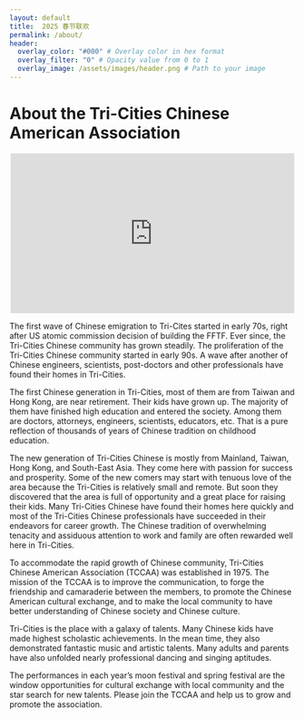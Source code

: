 ```yaml
---
layout: default
title:  2025 春节联欢
permalink: /about/
header:
  overlay_color: "#000" # Overlay color in hex format
  overlay_filter: "0" # Opacity value from 0 to 1
  overlay_image: /assets/images/header.png # Path to your image
---
```


# About the Tri-Cities Chinese American Association

<div style="position: relative; width: 100%; max-width: 500px; margin: 0 auto;">
  <div style="padding-top: 56.25%; position: relative; overflow: hidden;">
    <iframe style="position: absolute; top: 0; left: 0; width: 100%; height: 100%;" 
            src="https://www.youtube.com/embed/KcVlMTHDaj4" frameborder="0" allowfullscreen></iframe>
  </div>
</div>

The first wave of Chinese emigration to Tri-Cites started in early 70s, right after US atomic commission decision of building the FFTF. Ever since, the Tri-Cities Chinese community has grown steadily.  The proliferation of the Tri-Cities Chinese community started in early 90s. A wave after another of Chinese engineers, scientists, post-doctors and other professionals have found their homes in Tri-Cities.

The first Chinese generation in Tri-Cities, most of them are from Taiwan and Hong Kong, are near retirement. Their kids have grown up. The majority of them have finished high education and entered the society. Among them are doctors, attorneys, engineers, scientists, educators, etc. That is a pure reflection of thousands of years of Chinese tradition on childhood education.

The new generation of Tri-Cities Chinese is mostly from Mainland, Taiwan, Hong Kong, and South-East Asia. They come here with passion for success and prosperity. Some of the new comers may start with tenuous love of the area because the Tri-Cities is relatively small and remote. But soon they discovered that the area is full of opportunity and a great place for raising their kids. Many Tri-Cities Chinese have found their homes here quickly and most of the Tri-Cities Chinese professionals have succeeded in their endeavors for career growth. The Chinese tradition of overwhelming tenacity and assiduous attention to work and family are often rewarded well here in Tri-Cities.

To accommodate the rapid growth of Chinese community, Tri-Cities Chinese American Association (TCCAA) was established in 1975. The mission of the TCCAA is to improve the communication, to forge the friendship and camaraderie between the members, to promote the Chinese American cultural exchange, and to make the local community to have better understanding of Chinese society and Chinese culture.

Tri-Cities is the place with a galaxy of talents. Many Chinese kids have made highest scholastic achievements. In the mean time, they also demonstrated fantastic music and artistic talents. Many adults and parents have also unfolded nearly professional dancing and singing aptitudes.

The performances in each year’s moon festival and spring festival are the window opportunities for cultural exchange with local community and the star search for new talents. Please join the TCCAA and help us to grow and promote the association.